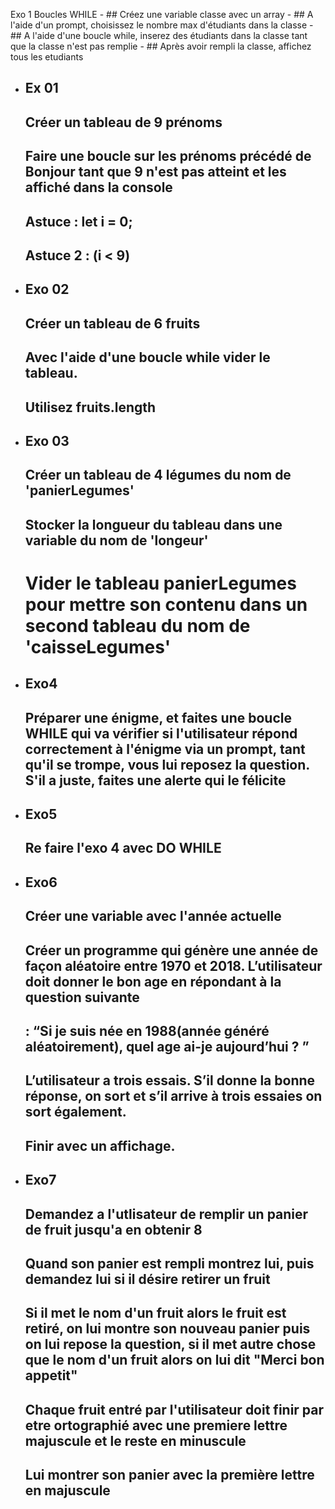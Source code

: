 Exo 1 Boucles WHILE
    - ## Créez une variable classe avec un array
    - ## A l'aide d'un prompt, choisissez le nombre max d'étudiants dans la classe
    - ## A l'aide d'une boucle while, inserez des étudiants dans la classe tant que la classe n'est pas remplie
    - ## Après avoir rempli la classe, affichez tous les etudiants

- ## Ex 01
    ## Créer un tableau de 9 prénoms 
    ## Faire une boucle sur les prénoms précédé de Bonjour tant que 9 n'est pas atteint et les affiché dans la console
    ## Astuce : let i = 0;      
    ## Astuce 2 : (i < 9)
    
- ##  Exo 02 
    ## Créer un tableau de 6 fruits
    ## Avec l'aide d'une boucle while vider le tableau.
    ## Utilisez fruits.length 
    
- ##  Exo 03
    ## Créer un tableau de 4 légumes du nom de 'panierLegumes'
    ## Stocker la longueur du tableau dans une variable du nom de 'longeur'
    # Vider le tableau panierLegumes pour mettre son contenu dans un second tableau du nom de 'caisseLegumes'

- ##  Exo4
    ##  Préparer une énigme, et faites une boucle WHILE qui va vérifier si l'utilisateur répond correctement à l'énigme via un prompt, tant qu'il se trompe, vous lui reposez la question. S'il a juste, faites une alerte qui le félicite

- ##  Exo5
    ##  Re faire l'exo 4 avec DO WHILE

- ##  Exo6
    ## Créer une variable avec l'année actuelle
    ## Créer un programme qui génère une année de façon aléatoire entre 1970 et 2018. L’utilisateur doit donner le bon age en répondant à la question suivante
    ## : “Si je suis née en 1988(année généré aléatoirement), quel age ai-je aujourd’hui ? ”
    ## L’utilisateur a trois essais. S’il donne la bonne réponse, on sort et s’il arrive à trois essaies on sort également.
    ## Finir avec un affichage.

- ##  Exo7 
    ## Demandez a l'utlisateur de remplir un panier de fruit jusqu'a en obtenir 8
    ## Quand son panier est rempli montrez lui, puis demandez lui si il désire retirer un fruit
    ## Si il met le nom d'un fruit alors le fruit est retiré, on lui montre son nouveau panier puis on lui repose la question, si il met autre chose que le nom d'un fruit alors on lui dit "Merci bon appetit"
    ## Chaque fruit entré par l'utilisateur doit finir par etre ortographié avec une premiere lettre majuscule et le reste en minuscule 
    ## Lui montrer son panier avec la première lettre en majuscule
    